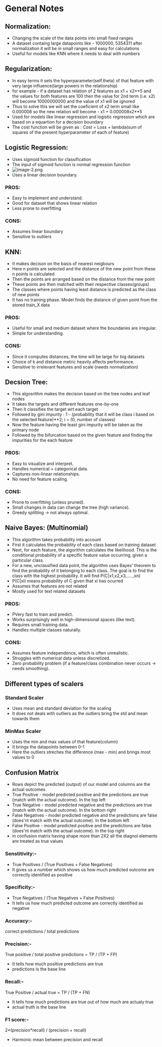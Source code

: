 # General Notes

## Normalization:
* Changing the scale of the data points into small fixed ranges
* A dataset containg large datapoints like - 1000000, 5354311 after normalization it will be in small ranges and easy for calculations
* Useful for models like KNN where it needs to deal with numbers

## Regularization:
* In easy terms it sets the hyperparameter(self.theta) of that feature with very large influence(large powers in the relationship)
* for example - if a dataset has relation of 2 features as x1 + x2**5 and the values for both features are 100 then the value for 2nd term (i.e. x2) will become 10000000000 and the value of x1 will be ignored
* Thus to solve this we will set the coeficient of x2 term small like 0.000008 so the new relation will become - x1 + 0.000008x2**5
* Used for models like linear regression and logistic regression which are based on a equartion for a decision boundary
* The cost function will be given as : Cost = Loss + lambda(sum of squares of the present hyperparameter of each of feature)

## Logistic Regression: 
* Uses sigmoid function for classification
* The input of sigmoid function is normal regression function
* ![image-2.png](attachment:image-2.png)
* Uses a linear decision boundary.
### PROS:
* Easy to implement and understand.
* Good for dataset that shows linear relation
* Less prone to overfitting
### CONS:
* Assumes linear boundary
* Sensitive to outliers

## KNN:
* It makes decison on the basis of nearest neigbours
* Here n points are selected and the distance of the new point from these n points is calculated
* Then the points are arranged based on the distance from the new point
* These points are then matched with their respective classes(groups)
* The classes where points having least distance is predicted as the class of new points
* It has no training phase. Model finds the distance of given point from the stored train_X data
### PROS:
* Useful for small and medium dataset where the boundaries are irregular.
* Simple for understanding.
### CONS:
* Since it computes distances, the time will be large for big datasets
* Choice of k and distance metric heavily affects performance.
* Sensitive to irrelevant features and scale (needs normalization)

## Decsion Tree:
* This algosrithm makes the decision based on the tree nodes and leaf nodes
* It takes the targets and different features one-by-one
* Then it classifies the target wrt each target
* Followed by gini impurity : 1 - (probability that it will be class i based on the selected feature)**2; i = (0, number of classes)
* Now the feature having the least gini impurity will be taken as the primary node
* Followed by the bifurcation based on the given feature and finding the impurities for the each feature
### PROS:
* Easy to visualize and interpret.
* Handles numerical + categorical data.
* Captures non-linear relationships.
* No need for feature scaling.
### CONS:
* Prone to overfitting (unless pruned).
* Small changes in data can change the tree (high variance).
* Greedy splitting → not always optimal.

## Naive Bayes: (Multinomial)
* This algorithm takes probability into account
* First it calculates the probability of each class based on training dataset
* Next, for each feature, the algorithm calculates the likelihood. This is the conditional probability of a specific feature value occurring, given a particular class.
* For a new, unclassified data point, the algorithm uses Bayes' theorem to find the probability of it belonging to each class. The goal is to find the class with the highest probability. It will find P(C|x1,x2,x3,.....,xn)
* P(C|xi) means probability of C given that xi has ocurred
* Assumes that features are not related
* Mostly used for text related datasets
### PROS:
* PVery fast to train and predict.
* Works surprisingly well in high-dimensional spaces (like text).
* Requires small training data.
* Handles multiple classes naturally.
### CONS:
* Assumes feature independence, which is often unrealistic.
* Struggles with numerical data unless discretized.
* Zero probability problem (if a feature/class combination never occurs → needs smoothing).

## Different types of scalers

### Standard Scaler
* Uses mean and standard deviation for the scaling
* It does not deals with outliers as the outliers bring the std and mean towards them

### MinMax Scaler
* Uses the min and max values of that feature(column)
* It brings the datapoints between 0-1
* Here the outliers streches the difference (max - min) and brings most values to 0

## Confusion Matrix
* Rows depict the predicted (output) of our model and columns are the actual outcomes
* True Positive - model predicted positive and the predictions are true (match with the actual outcome). In the top left
* True Negative - model predicted negative and the predictions are true (match with the actual outcome). In the bottom right
* False Negatives - model predicted negative and the predictions are false (does'nt match with the actual outcome). In the bottom left
* False Positive - model predicted positive and the predictions are false (does'nt match with the actual outcome). In the top right
* in confusion matrix having shape more than 2X2 all the diagnol elements are treated as true values

### Senstitivity:-
* True Positives / (True Positives + False Negatives)
* It gives us a number which shows us how much predicted outcome are correctly identified as positive
### Specificity:-
* True Negatives / (True Negatives + False Positives)
* It tells us how much predicted outcome are correctly identified as negative
### Accuracy:-
correct predictions / total predictions
### Precision:-
True positive / total positive predictions = TP / (TP + FP)
* It tells how much positive predictions are true
* predictions is the base line
### Recall:-
True Positive / actual true = TP / (TP + FN)
* It tells how much predictions are true out of how much are actualy true
* actual truth is the base line
### F1 score:-
2*(precision*recall) / (precision + recall)
* Harmonic mean between precision and recall